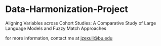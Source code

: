 # Data-Harmonization-Project
Aligning Variables across Cohort Studies: A Comparative Study of Large Language Models and Fuzzy Match Approaches

for more information, contact me at jzexuli@bu.edu
